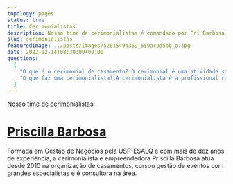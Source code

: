 ```yaml
---
topology: pages
status: true
title: Cerimonialistas
description: Nosso time de cerimonialistas é comandado por Pri Barbosa que possui mais de 10 anos de experiência na área.
slug: cerimonialistas
featuredImage: ../posts/images/52015494369_659ac9d5bb_o.jpg
date: 2022-12-14T08:30:00+00:00
questions:
  [
    "O que é o cerimonial de casamento?:O cerimonial é uma atividade sócio-cultural, que reúne protocolos tanto por meio da tradição, quanto por meio de declarações públicas para consagrar ritos da lei e celebrar o amor.",
    "O que faz uma cerimonialista?:A cerimonialista é a profissional responsável por organizar os protocolos e atos da cerimônia do casamento, no caso de uma casamenteira. A profissional elabora previamente roteiros e cronogramas do evento. Ela é a responsável por conduzir o andamento do cortejo. É responsável pela direção geral, que envolve a acomodação, auxílio e orientação de todos os presentes.",
  ]
---
```


Nosso time de cerimonialistas:

# [Priscilla Barbosa](/priscilla-barbosa-cerimonialista/)

Formada em Gestão de Negócios pela USP-ESALQ e com mais de dez anos de experiência, a cerimonialista e empreendedora Priscilla Barbosa atua desde 2010 na organização de casamentos, cursou gestão de eventos com grandes especialistas e é consultora na área.
